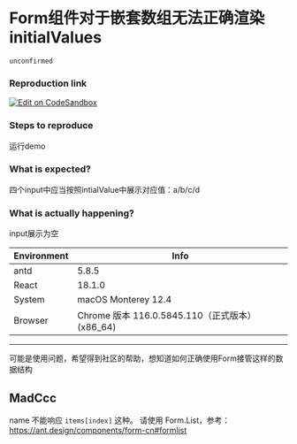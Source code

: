 # Form组件对于嵌套数组无法正确渲染initialValues

`unconfirmed`

### Reproduction link

[![Edit on CodeSandbox](https://codesandbox.io/static/img/play-codesandbox.svg)](https://codesandbox.io/s/vigorous-goldstine-vsmpm2?file=/index.js)

### Steps to reproduce

运行demo

### What is expected?

四个input中应当按照intialValue中展示对应值：a/b/c/d

### What is actually happening?

input展示为空

| Environment | Info                                            |
| ----------- | ----------------------------------------------- |
| antd        | 5.8.5                                           |
| React       | 18.1.0                                          |
| System      | macOS Monterey 12.4                             |
| Browser     | Chrome 版本 116.0.5845.110（正式版本） (x86_64) |

---

可能是使用问题，希望得到社区的帮助，想知道如何正确使用Form接管这样的数据结构

<!-- generated by ant-design-issue-helper. DO NOT REMOVE -->

## MadCcc

name 不能响应 `items[index]` 这种。
请使用 Form.List，参考：https://ant.design/components/form-cn#formlist
